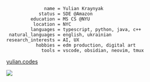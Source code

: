 ```properties
              name = Yulian Kraynyak
            status = SDE @Amazon
         education = MS CS @NYU
          location = NYC
         languages = typescript, python, java, c++
 natural_languages = english, ukrainian
research_interests = AI, UX
           hobbies = edm production, digital art
             tools = vscode, obsidian, neovim, tmux
```

[yulian.codes](https://yulian.codes)

<a href="#">
<img src="https://komarev.com/ghpvc/?username=ykray&color=0e1116&style=for-the-badge"/>
</a>
